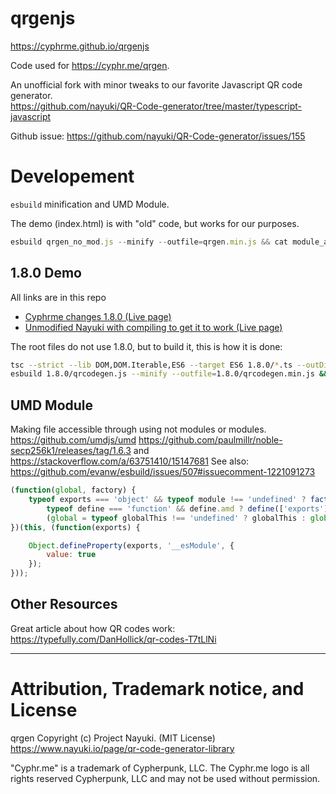 # qrgenjs
https://cyphrme.github.io/qrgenjs

Code used for https://cyphr.me/qrgen.

An unofficial fork with minor tweaks to our favorite Javascript QR code generator.  
https://github.com/nayuki/QR-Code-generator/tree/master/typescript-javascript


Github issue:
https://github.com/nayuki/QR-Code-generator/issues/155


# Developement
`esbuild` minification and UMD Module.

The demo (index.html) is with "old" code, but works for our purposes.  

```javascript
esbuild qrgen_no_mod.js --minify --outfile=qrgen.min.js && cat module_append.txt >> qrgen.min.js

```

## 1.8.0 Demo
All links are in this repo
- [Cyphrme changes 1.8.0 (Live page)](https://cyphrme.github.io/qrgenjs/1.8.0/cyphrme_demo.html) 
- [Unmodified Nayuki with compiling to get it to work (Live page)](https://cyphrme.github.io/qrgenjs/1.8.0/demo.html)

The root files do not use 1.8.0, but to build it, this is how it is done: 

```sh
tsc --strict --lib DOM,DOM.Iterable,ES6 --target ES6 1.8.0/*.ts --outDir 1.8.0
esbuild 1.8.0/qrcodegen.js --minify --outfile=1.8.0/qrcodegen.min.js && cat module_append.txt >> 1.8.0/qrcodegen.min.js
```

## UMD Module
Making file accessible through using not modules or modules.
https://github.com/umdjs/umd
https://github.com/paulmillr/noble-secp256k1/releases/tag/1.6.3
and
https://stackoverflow.com/a/63751410/15147681
See also:
https://github.com/evanw/esbuild/issues/507#issuecomment-1221091273

```javascript
(function(global, factory) {
	typeof exports === 'object' && typeof module !== 'undefined' ? factory(exports) :
		typeof define === 'function' && define.amd ? define(['exports'], factory) :
		(global = typeof globalThis !== 'undefined' ? globalThis : global || self, factory(global.qrgen = qrcodegen));
})(this, (function(exports) {

	Object.defineProperty(exports, '__esModule', {
		value: true
	});
}));
```


## Other Resources
Great article about how QR codes work: https://typefully.com/DanHollick/qr-codes-T7tLlNi


----------------------------------------------------------------------
# Attribution, Trademark notice, and License
qrgen Copyright (c) Project Nayuki. (MIT License)
https://www.nayuki.io/page/qr-code-generator-library

"Cyphr.me" is a trademark of Cypherpunk, LLC. The Cyphr.me logo is all rights
reserved Cypherpunk, LLC and may not be used without permission.
